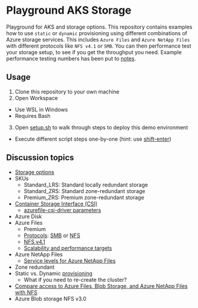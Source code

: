 # Playground AKS Storage

Playground for AKS and storage options.
This repository contains examples how to use `static` or `dynamic` provisioning
using different combinations of Azure storage services.
This includes `Azure Files` and `Azure NetApp Files`
with different protocols like `NFS v4.1` or `SMB`.
You can then performance test your storage setup, to see
if you get the throughput you need.
Example performance testing numbers has been put to [notes](notes.md).

## Usage

1. Clone this repository to your own machine
2. Open Workspace
  - Use WSL in Windows
  - Requires Bash
3. Open [setup.sh](setup.sh) to walk through steps to deploy this demo environment
  - Execute different script steps one-by-one (hint: use [shift-enter](https://github.com/JanneMattila/some-questions-and-some-answers/blob/master/q%26a/vs_code.md#automation-tip-shift-enter))

## Discussion topics

- [Storage options](https://docs.microsoft.com/en-us/azure/aks/concepts-storage)
- SKUs
  - Standard_LRS: Standard locally redundant storage
  - Standard_ZRS: Standard zone-redundant storage
  - Premium_ZRS: Premium zone-redundant storage
- [Container Storage Interface (CSI)](https://docs.microsoft.com/en-us/azure/aks/csi-storage-drivers)
  - [azurefile-csi-driver parameters](https://github.com/kubernetes-sigs/azurefile-csi-driver/blob/master/docs/driver-parameters.md)
- Azure Disk
- Azure Files
  - Premium
  - [Protocols](https://docs.microsoft.com/en-us/azure/storage/files/storage-files-planning#available-protocols): [SMB](https://docs.microsoft.com/en-us/azure/storage/files/files-smb-protocol) or [NFS](https://docs.microsoft.com/en-us/azure/storage/files/files-nfs-protocol)
  - [NFS v4.1](https://docs.microsoft.com/en-us/azure/aks/azure-files-csi#nfs-file-shares)
  - [Scalability and performance targets](https://docs.microsoft.com/en-us/azure/storage/files/storage-files-scale-targets)
- Azure NetApp Files
  - [Service levels for Azure NetApp Files](https://docs.microsoft.com/en-us/azure/azure-netapp-files/azure-netapp-files-service-levels)
- Zone redundant
- Static vs. Dynamic [provisioning](https://kubernetes.io/docs/concepts/storage/persistent-volumes/#provisioning)
  - What if you need to re-create the cluster?
- [Compare access to Azure Files, Blob Storage, and Azure NetApp Files with NFS](https://docs.microsoft.com/en-us/azure/storage/common/nfs-comparison)
- Azure Blob storage NFS v3.0
